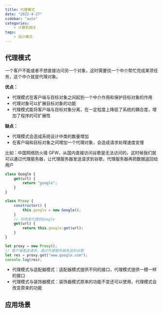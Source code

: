 ```yaml
---
title: 代理模式
date: "2022-4-27"
sidebar: "auto"
categories:
    - 计算机相关
tags:
    - 设计模式
---
```


## 代理模式

一个客户不能或者不想直接访问另一个对象，这时需要找一个中介帮忙完成某项任务，这个中介就是代理对象。

**优点：**

-   代理模式在客户端与目标对象之间起到一个中介作用和保护目标对象的作用
-   代理对象可以扩展目标对象的功能
-   代理模式能将客户端与目标对象分离，在一定程度上降低了系统的耦合度，增加了程序的可扩展性

**缺点：**

-   代理模式会造成系统设计中类的数量增加
-   在客户端和目标对象之间增加一个代理对象，会造成请求处理速度变慢

比如：中国网络防火墙 GFW，从国内直接访问谷歌是无法访问的，这时候我们就可以通过代理服务器，让代理服务器发送请求到谷歌，代理服务器再把数据返回给用户

```js
class Google {
    get(url) {
        return "google";
    }
}

class Proxy {
    constructor() {
        this.google = new Google();
    }
    // 将转发代理到Google
    get(url) {
        return this.google.get(url);
    }
}

let proxy = new Proxy();
// 客户端发送请求，通过代理服务器发送到谷歌
let res = proxy.get("www.google.com");
console.log(res);
```


- 代理模式与适配器模式：适配器模式提供不同的接口，代理模式提供一模一样的接口
- 代理模式与装饰器模式：装饰器模式原来的功能不变还可以使用，代理模式会改变原来的功能

## 应用场景
